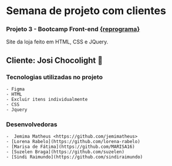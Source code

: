 # Semana de projeto com clientes

### Projeto 3 - Bootcamp Front-end [{reprograma}](https://reprograma.com.br/) 

Site da loja feito em HTML, CSS e JQuery.

## Cliente: Josi Chocolight :chocolate_bar:


### Tecnologias utilizadas no projeto
    - Figma
    - HTML
    - Excluir itens individualmente
    - CSS
    - Jquery

### Desenvolvedoras
    -  Jemima Matheus <https://github.com/jemimatheus>
    - [Lorena Rabelo](https://github.com/lorena-rabelo)
    - [Marisa de Fátima](https://github.com/MARISA16)
    - [Suzelen Braga](https://github.com/suzelen)
    - [Sindi Raimundo](https://github.com/sindiraimundo)

